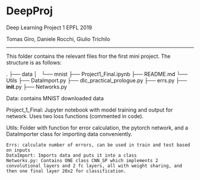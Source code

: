 # DeepProj
Deep Learning Project 1 EPFL 2019

Tomas Giro, Daniele Rocchi, Giulio Trichilo

--------------------------

This folder contains the relevant files fror the first mini project. The structure is as follows:

.
├── data
│   └── mnist
├── Project1_Final.ipynb
├── README.md
└── Utils
    ├── DataImport.py
    ├── dlc_practical_prologue.py
    ├── errs.py
    ├── __init__.py
    ├── Networks.py

Data: contains MNIST downloaded data

Project_1_Final: Jupyter notebook with model training and output for network. Uses two loss functions (commented in code).

Utils: Folder with function for error calculation, the pytorch network, and a DataImporter class for importing data conveniently.

	Errs: calculate number of errors, can be used in train and test based on inputs
	DataImport: Imports data and puts it into a class
	Networks.py: Contains ONE class CNN_SP which implements 2 convolutional layers and 2 fc layers, all with weight sharing, and then one final layer 20x2 for classification.





